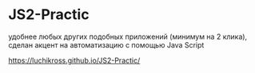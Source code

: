 # JS2-Practic

удобнее любых других подобных приложений (минимум на 2 клика),
сделан акцент на автоматизацию с помощью Java Script

https://luchikross.github.io/JS2-Practic/
